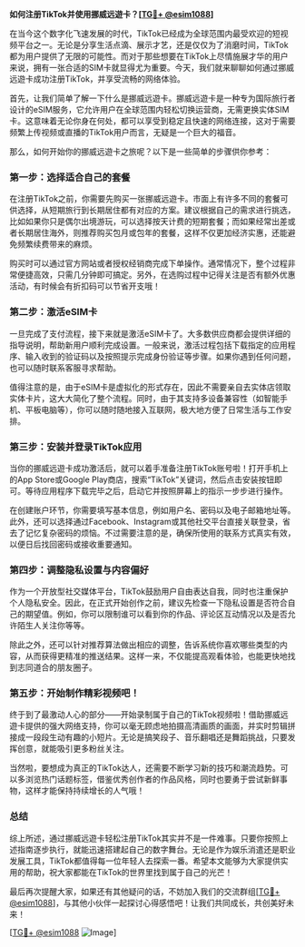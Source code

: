 **如何注册TikTok并使用挪威远遊卡？[[TG💪+ @esim1088](https://t.me/s/esim1088)]**

在当今这个数字化飞速发展的时代，TikTok已经成为全球范围内最受欢迎的短视频平台之一。无论是分享生活点滴、展示才艺，还是仅仅为了消磨时间，TikTok都为用户提供了无限的可能性。而对于那些想要在TikTok上尽情施展才华的用户来说，拥有一张合适的SIM卡就显得尤为重要。今天，我们就来聊聊如何通过挪威远遊卡成功注册TikTok，并享受流畅的网络体验。

首先，让我们简单了解一下什么是挪威远遊卡。挪威远遊卡是一种专为国际旅行者设计的eSIM服务，它允许用户在全球范围内轻松切换运营商，无需更换实体SIM卡。这意味着无论你身在何处，都可以享受到稳定且快速的网络连接，这对于需要频繁上传视频或直播的TikTok用户而言，无疑是一个巨大的福音。

那么，如何开始你的挪威远遊卡之旅呢？以下是一些简单的步骤供你参考：

### 第一步：选择适合自己的套餐

在注册TikTok之前，你需要先购买一张挪威远遊卡。市面上有许多不同的套餐可供选择，从短期旅行到长期居住都有对应的方案。建议根据自己的需求进行挑选，比如如果你只是偶尔出境游玩，可以选择按天计费的短期套餐；而如果经常出差或者长期居住海外，则推荐购买包月或包年的套餐，这样不仅更加经济实惠，还能避免频繁续费带来的麻烦。

购买时可以通过官方网站或者授权经销商完成下单操作。通常情况下，整个过程非常便捷高效，只需几分钟即可搞定。另外，在选购过程中记得关注是否有额外优惠活动，有时候会有折扣码可以节省开支哦！

### 第二步：激活eSIM卡

一旦完成了支付流程，接下来就是激活eSIM卡了。大多数供应商都会提供详细的指导说明，帮助新用户顺利完成设置。一般来说，激活过程包括下载指定的应用程序、输入收到的验证码以及按照提示完成身份验证等步骤。如果你遇到任何问题，也可以随时联系客服寻求帮助。

值得注意的是，由于eSIM卡是虚拟化的形式存在，因此不需要亲自去实体店领取实体卡片，这大大简化了整个流程。同时，由于其支持多设备兼容性（如智能手机、平板电脑等），你可以随时随地接入互联网，极大地方便了日常生活与工作安排。

### 第三步：安装并登录TikTok应用

当你的挪威远遊卡成功激活后，就可以着手准备注册TikTok账号啦！打开手机上的App Store或Google Play商店，搜索“TikTok”关键词，然后点击安装按钮即可。等待应用程序下载完毕之后，启动它并按照屏幕上的指示一步步进行操作。

在创建账户环节，你需要填写基本信息，例如用户名、密码以及电子邮箱地址等。此外，还可以选择通过Facebook、Instagram或其他社交平台直接关联登录，省去了记忆复杂密码的烦恼。不过需要注意的是，确保所使用的联系方式真实有效，以便日后找回密码或接收重要通知。

### 第四步：调整隐私设置与内容偏好

作为一个开放型社交媒体平台，TikTok鼓励用户自由表达自我，同时也注重保护个人隐私安全。因此，在正式开始创作之前，建议先检查一下隐私设置是否符合自己的期望值。例如，你可以限制谁可以看到你的作品、评论区互动情况以及是否允许陌生人关注你等等。

除此之外，还可以针对推荐算法做出相应的调整，告诉系统你喜欢哪些类型的内容，从而获得更精准的推送结果。这样一来，不仅能提高观看体验，也能更快地找到志同道合的朋友圈子。

### 第五步：开始制作精彩视频吧！

终于到了最激动人心的部分——开始录制属于自己的TikTok视频啦！借助挪威远遊卡提供的强大网络支持，你可以毫无顾虑地拍摄高清画质的画面，并实时剪辑拼接成一段段生动有趣的小短片。无论是搞笑段子、音乐翻唱还是舞蹈挑战，只要发挥创意，就能吸引更多粉丝关注。

当然啦，要想成为真正的TikTok达人，还需要不断学习新的技巧和潮流趋势。可以多浏览热门话题标签，借鉴优秀创作者的作品风格，同时也要勇于尝试新鲜事物，这样才能保持持续增长的人气哦！

### 总结

综上所述，通过挪威远遊卡轻松注册TikTok其实并不是一件难事。只要你按照上述指南逐步执行，就能迅速搭建起自己的数字舞台。无论是作为娱乐消遣还是职业发展工具，TikTok都值得每一位年轻人去探索一番。希望本文能够为大家提供实用的帮助，祝大家都能在TikTok的世界里找到属于自己的光芒！

最后再次提醒大家，如果还有其他疑问的话，不妨加入我们的交流群组[[TG💪+ @esim1088](https://t.me/s/esim1088)]，与其他小伙伴一起探讨心得感悟吧！让我们共同成长，共创美好未来！

[[TG💪+ @esim1088](https://t.me/s/esim1088) ![Image](https://i.postimg.cc/4NQfJmqS/Snipaste-2025-05-13-00-14-12.png)]